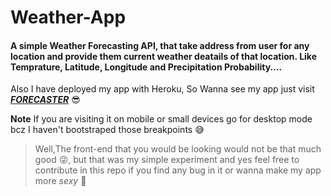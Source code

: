 # Weather-App

#### A simple Weather Forecasting API, that take address from user for any location and provide them current weather deatails of that location. Like Temprature, Latitude, Longitude and Precipitation Probability.... 

Also I have deployed my app with Heroku, So Wanna see my app just visit [**_FORECASTER_**](http://pawan-weather-application.herokuapp.com/) :sunglasses:

**Note** If you are visiting it on mobile or small devices go for desktop mode bcz I haven't bootstraped those breakpoints :sweat_smile:

> Well,The front-end that you would be looking would not be that much good :stuck_out_tongue_winking_eye:, but that was my simple experiment and yes feel free to contribute in this repo if you find any bug in it or wanna make my app more *sexy* 🤙
